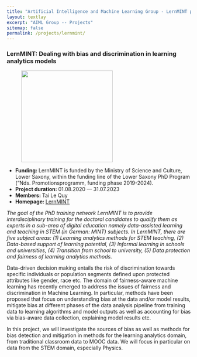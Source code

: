 ```yaml
---
title: "Artificial Intelligence and Machine Learning Group - LernMINT project"
layout: textlay
excerpt: "AIML Group -- Projects"
sitemap: false
permalink: /projects/lernmint/
---
```


### LernMINT: Dealing with bias and discrimination in learning analytics models
<div>
<figure class="fourth">
  <img src="{{ site.url }}{{ site.baseurl }}/images/logopic/logo-lernmint.png" style="width: 250px">  
</figure>
</div>

- <b>Funding: </b> LernMINT is funded by the Ministry of Science and Culture, Lower Saxony, within the funding line of the Lower Saxony PhD Program (“Nds. Promotionsprogramm, funding phase 2019-2024).
- <b>Project duration: </b> 01.08.2020 — 31.07.2023
- <b>Members: </b> Tai Le Quy
- <b>Homepage: </b> <a href="https://lernmint.org/">LernMINT </a>

<i>The goal of the PhD training network LernMINT is to provide interdisciplinary training for the doctoral candidates to qualify them as experts in a sub-area of digital education namely data-assisted learning and teaching in STEM (in German: MINT) subjects. In LernMINT, there are five subject areas: (1) Learning analytics methods for STEM teaching, (2) Data-based support of learning potential, (3) Informal learning in schools and universities, (4) Transition from school to university, (5) Data protection and fairness of learning analytics methods. </i>

Data-driven decision making entails the risk of discrimination towards specific individuals or population segments defined upon protected attributes like gender, race etc. The domain of fairness-aware machine learning has recently emerged to address the issues of fairness and discrimination in Machine Learning. In particular, methods have been proposed that focus on understanding bias at the data and/or model results, mitigate bias at different phases of the data analysis pipeline from training data to learning algorithms and model outputs as well as accounting for bias via bias-aware data collection, explaining model results etc.

In this project, we will investigate the sources of bias as well as methods for bias detection and mitigation in methods for the learning analytics domain, from traditional classroom data to MOOC data. We will focus in particular on data from the STEM domain, especially Physics.

